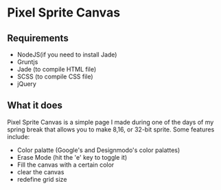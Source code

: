 # Pixel Sprite Canvas

## Requirements
* NodeJS(if you need to install Jade)
* Gruntjs
* Jade (to compile HTML file)
* SCSS (to compile CSS file)
* jQuery

## What it does
Pixel Sprite Canvas is a simple page I made during one of the days of my spring break
that allows you to make 8,16, or 32-bit sprite.
Some features include:
* Color palatte (Google's and Designmodo's color palattes)
* Erase Mode (hit the 'e' key to toggle it)
* Fill the canvas with a certain color
* clear the canvas
* redefine grid size
